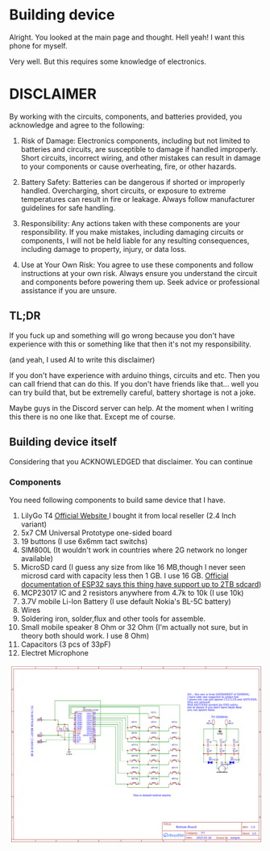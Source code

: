 # Building device

Alright.
You looked at the main page and thought. Hell yeah! I want this phone for myself.

Very well. But this requires some knowledge of electronics.


# DISCLAIMER 

By working with the circuits, components, and batteries provided, you acknowledge and agree to the following:

 1. Risk of Damage: Electronics components, including but not limited to batteries and circuits, are susceptible to damage if handled improperly. Short circuits, incorrect wiring, and other mistakes can result in damage to your components or cause overheating, fire, or other hazards.

2. Battery Safety: Batteries can be dangerous if shorted or improperly handled. Overcharging, short circuits, or exposure to extreme temperatures can result in fire or leakage. Always follow manufacturer guidelines for safe handling.

3. Responsibility: Any actions taken with these components are your responsibility. If you make mistakes, including damaging circuits or components, I will not be held liable for any resulting consequences, including damage to property, injury, or data loss.

4. Use at Your Own Risk: You agree to use these components and follow instructions at your own risk. Always ensure you understand the circuit and components before powering them up. Seek advice or professional assistance if you are unsure.

## TL;DR
If you fuck up and something will go wrong because you don't have experience with this or something like that then it's not my responsibility.

(and yeah, I used AI to write this disclaimer)



If you don't have experience with arduino things, circuits and etc. Then you can call friend that can do this. If you don't have friends like that... well you can try build that, but be extremelly careful, battery shortage is not a joke.

Maybe guys in the Discord server can help.
At the moment when I writing this there is no one like that. Except me of course. 



## Building device itself


Considering that you ACKNOWLEDGED that disclaimer. You can continue

### Components

You need following components to build same device that I have.
	
1. LilyGo T4 [ Official Website ](https://lilygo.cc/products/t4) I bought it from local reseller (2.4 Inch variant)
2.  5x7 CM Universal Prototype one-sided board 
3.  19 buttons (I use 6x6mm tact switchs)
4.  SIM800L (It wouldn't work in countries where 2G network no longer available)
5.  MicroSD card (I guess any size from like 16 MB,though I never seen microsd card with capacity less then 1 GB. I use 16 GB. [Official documentation of ESP32 says this thing have support up to 2TB sdcard](https://docs.espressif.com/projects/esp-faq/en/latest/software-framework/peripherals/sdio.html#what-is-the-maximum-capacity-for-esp32-sd-card))
6.  MCP23017 IC and 2 resistors anywhere from 4.7k to 10k (I use 10k)
7. 3.7V mobile Li-Ion Battery (I use default Nokia's BL-5C battery)
8. Wires
9. Soldering iron, solder,flux and other tools for assemble.
10. Small mobile speaker 8 Ohm or 32 Ohm (I'm actually not sure, but in theory both should work. I use 8 Ohm)
11. Capacitors (3 pcs of 33pF)
12. Electret Microphone

	
 ![Bottom_Board](./GHRES/Bottom_Board.png "Bottom Board")
